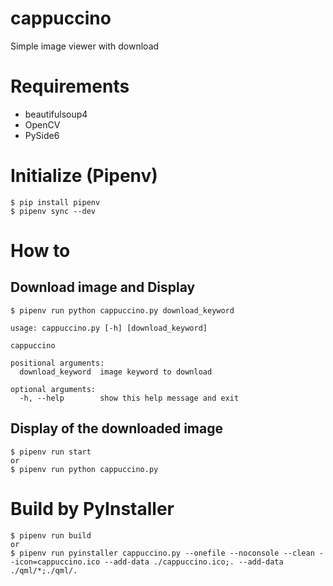 # cappuccino

Simple image viewer with download

# Requirements

* beautifulsoup4
* OpenCV
* PySide6

# Initialize (Pipenv)

```console
$ pip install pipenv
$ pipenv sync --dev
```

# How to

## Download image and Display

```console
$ pipenv run python cappuccino.py download_keyword
```

```console
usage: cappuccino.py [-h] [download_keyword]

cappuccino

positional arguments:
  download_keyword  image keyword to download

optional arguments:
  -h, --help        show this help message and exit
```

## Display of the downloaded image

```console
$ pipenv run start
or
$ pipenv run python cappuccino.py
```

# Build by PyInstaller

```console
$ pipenv run build
or
$ pipenv run pyinstaller cappuccino.py --onefile --noconsole --clean --icon=cappuccino.ico --add-data ./cappuccino.ico;. --add-data ./qml/*;./qml/.
```
